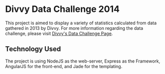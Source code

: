 # Divvy Data Challenge 2014

This project is aimed to display a variety of statistics calculated from data gathered in 2013 by Divvy. For more information regarding the data challenge, please visit [Divvy's Data Challenge Page](https://divvybikes.com/datachallenge).

## Technology Used

The project is using NodeJS as the web-server, Express as the Framework, AngularJS for the front-end, and Jade for the templating.
